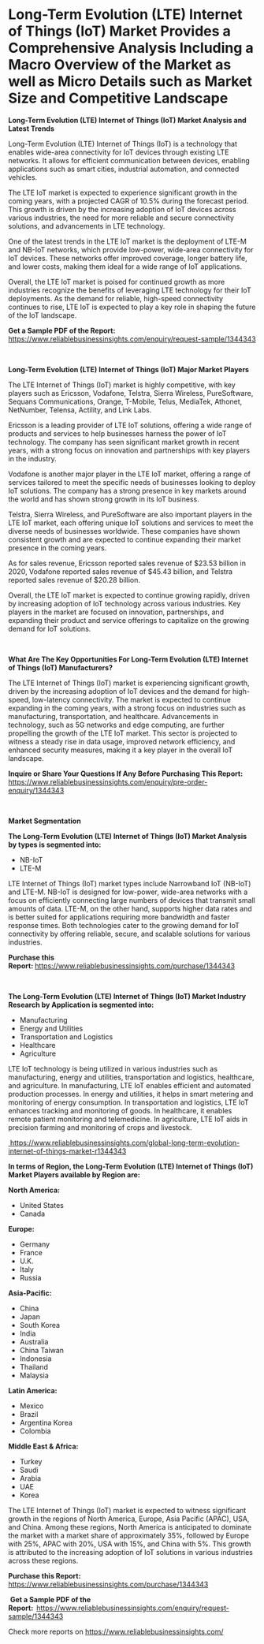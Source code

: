<p><h1>Long-Term Evolution (LTE) Internet of Things (IoT) Market Provides a Comprehensive Analysis Including a Macro Overview of the Market as well as Micro Details such as Market Size and Competitive Landscape</h1></p><p><strong>Long-Term Evolution (LTE) Internet of Things (IoT) Market Analysis and Latest Trends</strong></p>
<p><p>Long-Term Evolution (LTE) Internet of Things (IoT) is a technology that enables wide-area connectivity for IoT devices through existing LTE networks. It allows for efficient communication between devices, enabling applications such as smart cities, industrial automation, and connected vehicles.</p><p>The LTE IoT market is expected to experience significant growth in the coming years, with a projected CAGR of 10.5% during the forecast period. This growth is driven by the increasing adoption of IoT devices across various industries, the need for more reliable and secure connectivity solutions, and advancements in LTE technology.</p><p>One of the latest trends in the LTE IoT market is the deployment of LTE-M and NB-IoT networks, which provide low-power, wide-area connectivity for IoT devices. These networks offer improved coverage, longer battery life, and lower costs, making them ideal for a wide range of IoT applications.</p><p>Overall, the LTE IoT market is poised for continued growth as more industries recognize the benefits of leveraging LTE technology for their IoT deployments. As the demand for reliable, high-speed connectivity continues to rise, LTE IoT is expected to play a key role in shaping the future of the IoT landscape.</p></p>
<p><strong>Get a Sample PDF of the Report:&nbsp;</strong> <a href="https://www.reliablebusinessinsights.com/enquiry/request-sample/1344343">https://www.reliablebusinessinsights.com/enquiry/request-sample/1344343</a></p>
<p>&nbsp;</p>
<p><strong>Long-Term Evolution (LTE) Internet of Things (IoT) Major Market Players</strong></p>
<p><p>The LTE Internet of Things (IoT) market is highly competitive, with key players such as Ericsson, Vodafone, Telstra, Sierra Wireless, PureSoftware, Sequans Communications, Orange, T-Mobile, Telus, MediaTek, Athonet, NetNumber, Telensa, Actility, and Link Labs. </p><p>Ericsson is a leading provider of LTE IoT solutions, offering a wide range of products and services to help businesses harness the power of IoT technology. The company has seen significant market growth in recent years, with a strong focus on innovation and partnerships with key players in the industry.</p><p>Vodafone is another major player in the LTE IoT market, offering a range of services tailored to meet the specific needs of businesses looking to deploy IoT solutions. The company has a strong presence in key markets around the world and has shown strong growth in its IoT business.</p><p>Telstra, Sierra Wireless, and PureSoftware are also important players in the LTE IoT market, each offering unique IoT solutions and services to meet the diverse needs of businesses worldwide. These companies have shown consistent growth and are expected to continue expanding their market presence in the coming years.</p><p>As for sales revenue, Ericsson reported sales revenue of $23.53 billion in 2020, Vodafone reported sales revenue of $45.43 billion, and Telstra reported sales revenue of $20.28 billion.</p><p>Overall, the LTE IoT market is expected to continue growing rapidly, driven by increasing adoption of IoT technology across various industries. Key players in the market are focused on innovation, partnerships, and expanding their product and service offerings to capitalize on the growing demand for IoT solutions.</p></p>
<p>&nbsp;</p>
<p><strong>What Are The Key Opportunities For Long-Term Evolution (LTE) Internet of Things (IoT) Manufacturers?</strong></p>
<p><p>The LTE Internet of Things (IoT) market is experiencing significant growth, driven by the increasing adoption of IoT devices and the demand for high-speed, low-latency connectivity. The market is expected to continue expanding in the coming years, with a strong focus on industries such as manufacturing, transportation, and healthcare. Advancements in technology, such as 5G networks and edge computing, are further propelling the growth of the LTE IoT market. This sector is projected to witness a steady rise in data usage, improved network efficiency, and enhanced security measures, making it a key player in the overall IoT landscape.</p></p>
<p><strong>Inquire or Share Your Questions If Any Before Purchasing This Report:</strong> <a href="https://www.reliablebusinessinsights.com/enquiry/pre-order-enquiry/1344343">https://www.reliablebusinessinsights.com/enquiry/pre-order-enquiry/1344343</a></p>
<p>&nbsp;</p>
<p><strong>Market Segmentation</strong></p>
<p><strong>The Long-Term Evolution (LTE) Internet of Things (IoT) Market Analysis by types is segmented into:</strong></p>
<p><ul><li>NB-IoT</li><li>LTE-M</li></ul></p>
<p><p>LTE Internet of Things (IoT) market types include Narrowband IoT (NB-IoT) and LTE-M. NB-IoT is designed for low-power, wide-area networks with a focus on efficiently connecting large numbers of devices that transmit small amounts of data. LTE-M, on the other hand, supports higher data rates and is better suited for applications requiring more bandwidth and faster response times. Both technologies cater to the growing demand for IoT connectivity by offering reliable, secure, and scalable solutions for various industries.</p></p>
<p><strong>Purchase this Report:&nbsp;</strong><a href="https://www.reliablebusinessinsights.com/purchase/1344343">https://www.reliablebusinessinsights.com/purchase/1344343</a></p>
<p>&nbsp;</p>
<p><strong>The Long-Term Evolution (LTE) Internet of Things (IoT) Market Industry Research by Application is segmented into:</strong></p>
<p><ul><li>Manufacturing</li><li>Energy and Utilities</li><li>Transportation and Logistics</li><li>Healthcare</li><li>Agriculture</li></ul></p>
<p><p>LTE IoT technology is being utilized in various industries such as manufacturing, energy and utilities, transportation and logistics, healthcare, and agriculture. In manufacturing, LTE IoT enables efficient and automated production processes. In energy and utilities, it helps in smart metering and monitoring of energy consumption. In transportation and logistics, LTE IoT enhances tracking and monitoring of goods. In healthcare, it enables remote patient monitoring and telemedicine. In agriculture, LTE IoT aids in precision farming and monitoring of crops and livestock.</p></p>
<p><a href="https://www.reliablebusinessinsights.com/global-long-term-evolution-internet-of-things-market-r1344343">&nbsp;https://www.reliablebusinessinsights.com/global-long-term-evolution-internet-of-things-market-r1344343</a></p>
<p><strong>In terms of Region, the Long-Term Evolution (LTE) Internet of Things (IoT) Market Players available by Region are:</strong></p>
<p>
    <p> <strong> North America: </strong>
        <ul>
            <li>United States</li>
            <li>Canada</li>
        </ul>
        </p> 
    <p> <strong> Europe: </strong>
        <ul>
            <li>Germany</li>
            <li>France</li>
            <li>U.K.</li>
            <li>Italy</li>
            <li>Russia</li>
        </ul>
        </p> 
    <p> <strong> Asia-Pacific: </strong>
        <ul>
            <li>China</li>
            <li>Japan</li>
            <li>South Korea</li>
            <li>India</li>
            <li>Australia</li>
            <li>China Taiwan</li>
            <li>Indonesia</li>
            <li>Thailand</li>
            <li>Malaysia</li>
        </ul>
        </p> 
    <p> <strong> Latin America: </strong>
        <ul>
            <li>Mexico</li>
            <li>Brazil</li>
            <li>Argentina Korea</li>
            <li>Colombia</li>
        </ul>
        </p> 
    <p> <strong> Middle East & Africa: </strong>
        <ul>
            <li>Turkey</li>
            <li>Saudi</li>
            <li>Arabia</li>
            <li>UAE</li>
            <li>Korea</li>
        </ul>
    </p>
    </p>
<p><p>The LTE Internet of Things (IoT) market is expected to witness significant growth in the regions of North America, Europe, Asia Pacific (APAC), USA, and China. Among these regions, North America is anticipated to dominate the market with a market share of approximately 35%, followed by Europe with 25%, APAC with 20%, USA with 15%, and China with 5%. This growth is attributed to the increasing adoption of IoT solutions in various industries across these regions.</p></p>
<p><strong>Purchase this Report: </strong><a href="https://www.reliablebusinessinsights.com/purchase/1344343">https://www.reliablebusinessinsights.com/purchase/1344343</a></p>
<p>&nbsp;<strong>Get a Sample PDF of the Report:&nbsp;&nbsp;</strong><a href="https://www.reliablebusinessinsights.com/enquiry/request-sample/1344343">https://www.reliablebusinessinsights.com/enquiry/request-sample/1344343</a></p>
<p><strong></strong></p>
<p>Check more reports on <a href="https://www.reliablebusinessinsights.com/">https://www.reliablebusinessinsights.com/</a></p>